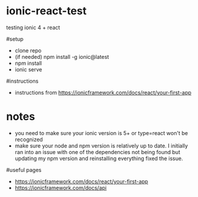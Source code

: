 # ionic-react-test
testing ionic 4 + react

#setup
- clone repo
- (if needed) npm install -g ionic@latest
- npm install
- ionic serve

#instructions
- instructions from https://ionicframework.com/docs/react/your-first-app

# notes
- you need to make sure your ionic version is 5+ or type=react won't be recognized
- make sure your node and npm version is relatively up to date.  I initially ran into an issue with one of the dependencies not being found but updating my npm version and reinstalling everything fixed the issue.

#useful pages
- https://ionicframework.com/docs/react/your-first-app
- https://ionicframework.com/docs/api
